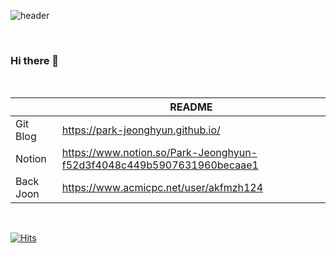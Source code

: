 ![header](https://capsule-render.vercel.app/api?type=waving&color=auto&height=300&section=header&text=Always%20hungry+to+keep+learning&fontSize=50)

<br>

### Hi there 👋

<br>

|  | README |
| ------ | ------ |
| Git Blog | https://park-jeonghyun.github.io/ |
| Notion | https://www.notion.so/Park-Jeonghyun-f52d3f4048c449b5907631960becaae1 |
| Back Joon | https://www.acmicpc.net/user/akfmzh124 |


<br>

[![Hits](https://hits.seeyoufarm.com/api/count/incr/badge.svg?url=https%3A%2F%2Fgithub.com%2FPark-JeongHyun%2F&count_bg=%23A96302&title_bg=%23555555&icon=swift.svg&icon_color=%23E7E7E7&title=hits&edge_flat=false)](https://hits.seeyoufarm.com)

<!--
**Park-JeongHyun/Park-JeongHyun** is a ✨ _special_ ✨ repository because its `README.md` (this file) appears on your GitHub profile.

Here are some ideas to get you started:

- 🔭 I’m currently working on ...
- 🌱 I’m currently learning ...
- 👯 I’m looking to collaborate on ...
- 🤔 I’m looking for help with ...
- 💬 Ask me about ...
- 📫 How to reach me: ...
- 😄 Pronouns: ...
- ⚡ Fun fact: ...
-->
